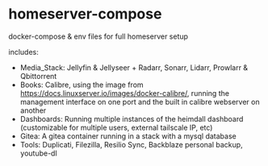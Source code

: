 # homeserver-compose
 
docker-compose & env files for full homeserver setup

includes: 

- Media_Stack: Jellyfin & Jellyseer + Radarr, Sonarr, Lidarr, Prowlarr & Qbittorrent
- Books: Calibre, using the image from https://docs.linuxserver.io/images/docker-calibre/, running the management interface on one port and the built in calibre webserver on another
- Dashboards: Running multiple instances of the heimdall dashboard (customizable for multiple users, external tailscale IP, etc)
- Gitea: A gitea container running in a stack with a mysql database
- Tools: Duplicati, Filezilla, Resilio Sync, Backblaze personal backup, youtube-dl